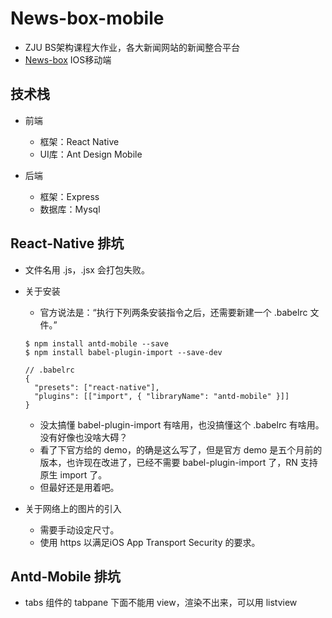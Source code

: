 # News-box-mobile
-  ZJU BS架构课程大作业，各大新闻网站的新闻整合平台
-  <a href="https://github.com/crcrcry/News-box">News-box</a> IOS移动端

## 技术栈
- 前端
    - 框架：React Native
    - UI库：Ant Design Mobile

- 后端
    - 框架：Express
    - 数据库：Mysql


## React-Native 排坑
- 文件名用 .js，.jsx 会打包失败。
- 关于安装
	- 官方说法是：“执行下列两条安装指令之后，还需要新建一个 .babelrc 文件。”

	```
	$ npm install antd-mobile --save
	$ npm install babel-plugin-import --save-dev

	// .babelrc
	{
	  "presets": ["react-native"],
	  "plugins": [["import", { "libraryName": "antd-mobile" }]]
	}
	```
	- 没太搞懂 babel-plugin-import 有啥用，也没搞懂这个 .babelrc 有啥用。没有好像也没啥大碍？
	- 看了下官方给的 demo，的确是这么写了，但是官方 demo 是五个月前的版本，也许现在改进了，已经不需要 babel-plugin-import 了，RN 支持原生 import 了。
	- 但最好还是用着吧。
- 关于网络上的图片的引入
	- 需要手动设定尺寸。
	- 使用 https 以满足iOS App Transport Security 的要求。

## Antd-Mobile 排坑
- tabs 组件的 tabpane 下面不能用 view，渲染不出来，可以用 listview